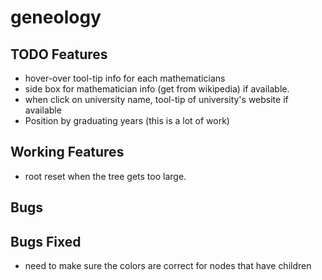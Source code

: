 # geneology

## TODO Features
- hover-over tool-tip info for each mathematicians
- side box for mathematician info (get from wikipedia) if available.
- when click on university name, tool-tip of university's website if available
- Position by graduating years (this is a lot of work)

## Working Features
- root reset when the tree gets too large.

## Bugs

## Bugs Fixed
- need to make sure the colors are correct for nodes that have children
